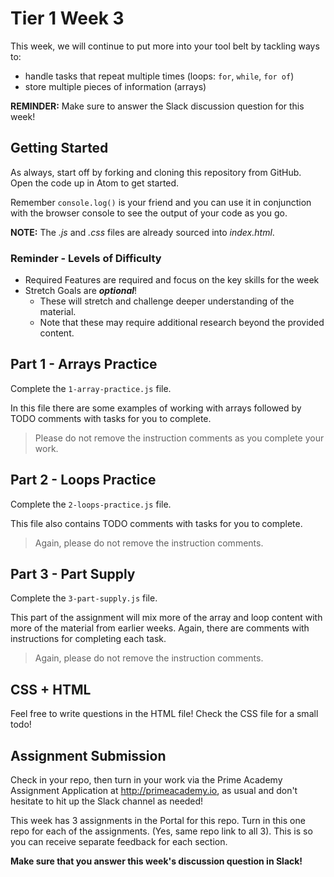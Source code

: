 # Tier 1 Week 3

This week, we will continue to put more into your tool belt by tackling ways to: 

- handle tasks that repeat multiple times (loops: `for`, `while`, `for of`)
- store multiple pieces of information (arrays)

**REMINDER:** Make sure to answer the Slack discussion question for this week!

## Getting Started

As always, start off by forking and cloning this repository from GitHub. Open the code up in Atom to get started.

Remember `console.log()` is your friend and you can use it in conjunction with the browser console to see the output of your code as you go.

**NOTE:** The *.js* and *.css* files are already sourced into *index.html*.

### Reminder - Levels of Difficulty

- Required Features are required and focus on the key skills for the week
- Stretch Goals are __*optional*__!
  - These will stretch and challenge deeper understanding of the material.
  - Note that these may require additional research beyond the provided content. 

## Part 1 - Arrays Practice
Complete the `1-array-practice.js` file. 

In this file there are some examples of working with arrays followed by TODO comments with tasks for you to complete. 

> Please do not remove the instruction comments as you complete your work. 

## Part 2 - Loops Practice
Complete the `2-loops-practice.js` file. 

This file also contains TODO comments with tasks for you to complete. 

> Again, please do not remove the instruction comments. 

## Part 3 - Part Supply
Complete the `3-part-supply.js` file. 

This part of the assignment will mix more of the array and loop content with more of the material from earlier weeks. Again, there are comments with instructions for completing each task. 

> Again, please do not remove the instruction comments. 

## CSS + HTML
Feel free to write questions in the HTML file!
Check the CSS file for a small todo!

## Assignment Submission
Check in your repo, then turn in your work via the Prime Academy Assignment Application at http://primeacademy.io, as usual and don't hesitate to hit up the Slack channel as needed!

This week has 3 assignments in the Portal for this repo. Turn in this one repo for each of the assignments. (Yes, same repo link to all 3).
This is so you can receive separate feedback for each section.

**Make sure that you answer this week's discussion question in Slack!**

